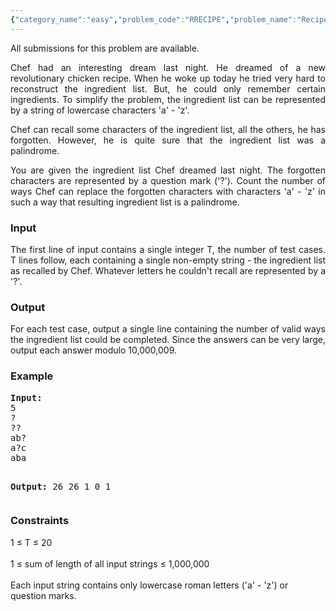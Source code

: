 ```yaml
---
{"category_name":"easy","problem_code":"RRECIPE","problem_name":"Recipe Reconstruction","languages_supported":{"0":"ADA","1":"ASM","2":"BASH","3":"BF","4":"C","5":"C99 strict","6":"CAML","7":"CLOJ","8":"CLPS","9":"CPP 4.3.2","10":"CPP 4.9.2","11":"CPP14","12":"CS2","13":"D","14":"ERL","15":"FORT","16":"FS","17":"GO","18":"HASK","19":"ICK","20":"ICON","21":"JAVA","22":"JS","23":"LISP clisp","24":"LISP sbcl","25":"LUA","26":"NEM","27":"NICE","28":"NODEJS","29":"PAS fpc","30":"PAS gpc","31":"PERL","32":"PERL6","33":"PHP","34":"PIKE","35":"PRLG","36":"PYTH","37":"PYTH 3.4","38":"RUBY","39":"SCALA","40":"SCM guile","41":"SCM qobi","42":"ST","43":"TCL","44":"TEXT","45":"WSPC"},"max_timelimit":2,"source_sizelimit":50000,"problem_author":"yellow_agony","problem_tester":"gamabunta","date_added":"2-09-2012","tags":{"0":"cook26","1":"simple","2":"simple","3":"yellow_agony"},"editorial_url":"http://discuss.codechef.com/problems/RRECIPE","time":{"view_start_date":1348427933,"submit_start_date":1348427933,"visible_start_date":1348427700,"end_date":1735669800},"layout":"problem"}
---
```

<span class="solution-visible-txt">All submissions for this problem are available.</span><p style="text-align:justify">Chef had an interesting dream last night. He dreamed of a new revolutionary chicken recipe. When he woke up today he tried very hard to reconstruct the ingredient list. But, he could only remember certain ingredients. To simplify the problem, the ingredient list can be represented by a string of lowercase characters 'a' - 'z'.</p>
<p style="text-align:justify">Chef can recall some characters of the ingredient list, all the others, he has forgotten. However, he is quite sure that the ingredient list was a palindrome.</p>
<p style="text-align:justify">You are given the ingredient list Chef dreamed last night. The forgotten characters are represented by a question mark ('?'). Count the number of ways Chef can replace the forgotten characters with characters 'a' - 'z' in such a way that resulting ingredient list is a palindrome.</p>
<h3>Input</h3>
<p style="text-align:justify">The first line of input contains a single integer T, the number of test cases. T lines follow, each containing a single non-empty string - the ingredient list as recalled by Chef. Whatever letters he couldn't recall are represented by a '?'.</p>
<h3>Output</h3>
<p style="text-align:justify">For each test case, output a single line containing the number of valid ways the ingredient list could be completed. Since the answers can be very large, output each answer modulo 10,000,009.</p>
<h3>Example</h3>
<pre>
<b>Input:</b>
5
?
??
ab?
a?c
aba

<b>Output:</b>
26
26
1
0
1
</pre><h3>Constraints</h3>
<p>
1 ≤ T ≤ 20<br/><br />
1 ≤ sum of length of all input strings ≤ 1,000,000<br/><br />
Each input string contains only lowercase roman letters ('a' - 'z') or question marks.
</br/></br/></p>
